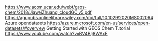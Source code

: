 https://www.acom.ucar.edu/webt/geos-chem/2018/JiaweiZhuang_cloudGC_v5.pdf
https://agupubs.onlinelibrary.wiley.com/doi/full/10.1029/2020MS002064
Azure opendatasets https://azure.microsoft.com/en-us/services/open-datasets/#overview
Getting Started with GEOS Chem Tutorial https://www.youtube.com/watch?v=BV4BIj8WAxE

